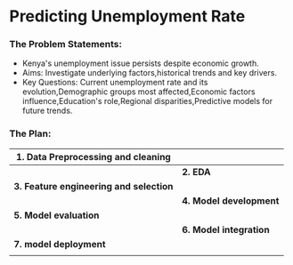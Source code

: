 # Predicting Unemployment Rate
### The Problem Statements:
- Kenya's unemployment issue persists despite economic growth.
- Aims: Investigate underlying factors,historical trends and key drivers.
- Key Questions:
   Current unemployment rate and its evolution,Demographic groups most affected,Economic factors influence,Education's role,Regional disparities,Predictive models for future trends.
  


### The Plan:

|    1. Data Preprocessing and cleaning                            |                                    |
|---------------------------------------------|------------------------------------|
|                                             |<strong>2. EDA         |
|<strong>3. Feature engineering and selection              |         |
|                                             |<strong>4. Model development|
|<strong> 5. Model evaluation              |    |
|                                             |<strong>6. Model integration|
|<strong> 7. model deployment
|    |

